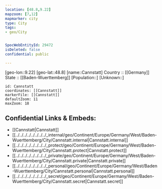 ```yaml
---
location: [48.8,9.22] 
mapzoom: [7,12] 
mapmarker: city 
type: City
tags:
- geo/City


SpocWebEntityId: 29472
isDeleted: false
confidential: public

---
```

[geo-lon::9.22] 
[geo-lat::48.8] 
[name::Cannstatt] 
Country :: [[Germany]]  
State :: [[Baden-Wuerttemberg]] 
[Population::] 
[Unknown::] 


```leaflet
id: Cannstatt
coordinates: [[Cannstatt]] 
markerFile: [[Cannstatt]] 
defaultZoom: 11 
maxZoom: 18
```


## Confidential Links & Embeds: 
- [[Cannstatt|Cannstatt]]  
- [[../../../../../../../../_internal/geo/Continent/Europe/Germany/West/Baden-Wuerttemberg/City/Cannstatt.internal|Cannstatt.internal]] 
- [[../../../../../../../../_protect/geo/Continent/Europe/Germany/West/Baden-Wuerttemberg/City/Cannstatt.protect|Cannstatt.protect]] 
- [[../../../../../../../../_private/geo/Continent/Europe/Germany/West/Baden-Wuerttemberg/City/Cannstatt.private|Cannstatt.private]] 
- [[../../../../../../../../_personal/geo/Continent/Europe/Germany/West/Baden-Wuerttemberg/City/Cannstatt.personal|Cannstatt.personal]] 
- [[../../../../../../../../_secret/geo/Continent/Europe/Germany/West/Baden-Wuerttemberg/City/Cannstatt.secret|Cannstatt.secret]] 
